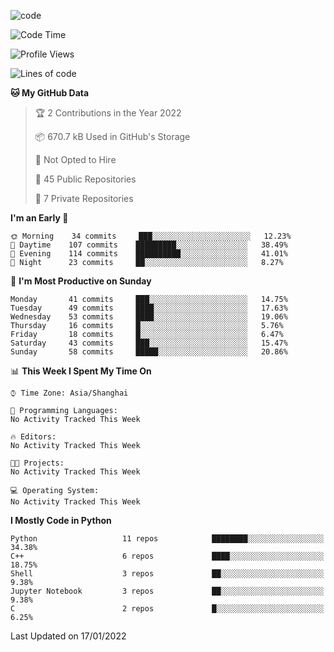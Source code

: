 
<!--
**liuyaanng/liuyaanng** is a ✨ _special_ ✨ repository because its `README.md` (this file) appears on your GitHub profile.

Here are some ideas to get you started:

- 🔭 I’m currently working on ...
- 🌱 I’m currently learning ...
- 👯 I’m looking to collaborate on ...
- 🤔 I’m looking for help with ...
- 💬 Ask me about ...
- 📫 How to reach me: ...
- 😄 Pronouns: ...
- ⚡ Fun fact: ...
-->


![code](https://cdn.jsdelivr.net/gh/liuyaanng/liuyaanng@1.0/code.gif) 

<!--START_SECTION:waka-->
![Code Time](http://img.shields.io/badge/Code%20Time-228%20hrs%2035%20mins-blue)

![Profile Views](http://img.shields.io/badge/Profile%20Views-0-blue)

![Lines of code](https://img.shields.io/badge/From%20Hello%20World%20I%27ve%20Written-5%20Million%20lines%20of%20code-blue)

**🐱 My GitHub Data** 

> 🏆 2 Contributions in the Year 2022
 > 
> 📦 670.7 kB Used in GitHub's Storage 
 > 
> 🚫 Not Opted to Hire
 > 
> 📜 45 Public Repositories 
 > 
> 🔑 7 Private Repositories  
 > 
**I'm an Early 🐤** 

```text
🌞 Morning    34 commits     ███░░░░░░░░░░░░░░░░░░░░░░   12.23% 
🌆 Daytime    107 commits    █████████░░░░░░░░░░░░░░░░   38.49% 
🌃 Evening    114 commits    ██████████░░░░░░░░░░░░░░░   41.01% 
🌙 Night      23 commits     ██░░░░░░░░░░░░░░░░░░░░░░░   8.27%

```
📅 **I'm Most Productive on Sunday** 

```text
Monday       41 commits     ███░░░░░░░░░░░░░░░░░░░░░░   14.75% 
Tuesday      49 commits     ████░░░░░░░░░░░░░░░░░░░░░   17.63% 
Wednesday    53 commits     ████░░░░░░░░░░░░░░░░░░░░░   19.06% 
Thursday     16 commits     █░░░░░░░░░░░░░░░░░░░░░░░░   5.76% 
Friday       18 commits     █░░░░░░░░░░░░░░░░░░░░░░░░   6.47% 
Saturday     43 commits     ███░░░░░░░░░░░░░░░░░░░░░░   15.47% 
Sunday       58 commits     █████░░░░░░░░░░░░░░░░░░░░   20.86%

```


📊 **This Week I Spent My Time On** 

```text
⌚︎ Time Zone: Asia/Shanghai

💬 Programming Languages: 
No Activity Tracked This Week

🔥 Editors: 
No Activity Tracked This Week

🐱‍💻 Projects: 
No Activity Tracked This Week

💻 Operating System: 
No Activity Tracked This Week

```

**I Mostly Code in Python** 

```text
Python                   11 repos            ████████░░░░░░░░░░░░░░░░░   34.38% 
C++                      6 repos             ████░░░░░░░░░░░░░░░░░░░░░   18.75% 
Shell                    3 repos             ██░░░░░░░░░░░░░░░░░░░░░░░   9.38% 
Jupyter Notebook         3 repos             ██░░░░░░░░░░░░░░░░░░░░░░░   9.38% 
C                        2 repos             █░░░░░░░░░░░░░░░░░░░░░░░░   6.25%

```



 Last Updated on 17/01/2022
<!--END_SECTION:waka-->
